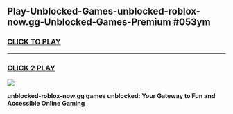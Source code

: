 
## Play-Unblocked-Games-unblocked-roblox-now.gg-Unblocked-Games-Premium #053ym
<h3>
<a href="https://premium.freeplayer.one?title=unblocked-roblox-now.gg&ref=12M">CLICK TO PLAY</a></h3>
<hr>

<h3>
<a href="https://premium.freeplayer.one?title=unblocked-roblox-now.gg&ref=12M">CLICK 2 PLAY</a>
  
</h3>

<a href="https://premium.freeplayer.one?title=unblocked-roblox-now.gg&ref=12M"><img src="https://clearcache.store/games.png"></a>


**unblocked-roblox-now.gg games unblocked: Your Gateway to Fun and Accessible Online Gaming**
